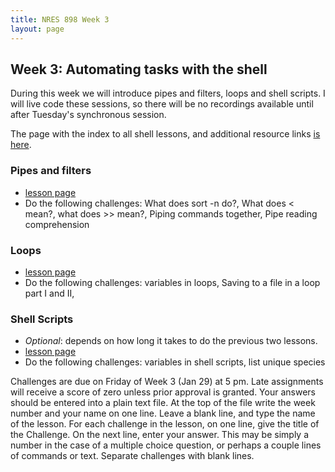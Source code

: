 ```yaml
---
title: NRES 898 Week 3
layout: page
---
```

## Week 3: Automating tasks with the shell

During this week we will introduce pipes and filters, loops and shell scripts.
I will live code these sessions, so there will be no recordings available until
after Tuesday's synchronous session.

The page with the index to all shell lessons, and additional resource links
[is here](http://swcarpentry.github.io/shell-novice/).

### Pipes and filters 

* [lesson page](http://swcarpentry.github.io/shell-novice/03-pipefilter.html)
* Do the following challenges: What does sort -n do?, What does < mean?, 
    what does >> mean?, Piping commands together, Pipe reading comprehension

### Loops 

* [lesson page](http://swcarpentry.github.io/shell-novice/04-loop.html)
* Do the following challenges: variables in loops, Saving to a file in a loop part I and II,
    

### Shell Scripts 

* *Optional*: depends on how long it takes to do the previous two lessons. 
* [lesson page](http://swcarpentry.github.io/shell-novice/05-script.html)
* Do the following challenges: variables in shell scripts, list unique species

Challenges are due on Friday of Week 3 \(Jan 29\) at 5 pm. Late assignments will receive 
a score of zero unless prior approval is granted. Your answers should be 
entered into a plain text file. At the top of the file write 
the week number and your name on one line. Leave a blank line, and type the 
name of the lesson. For each challenge in the lesson, on one line, give the 
title of the Challenge. On the next line, enter your answer. This may be 
simply a number in the case of a multiple choice question, or perhaps a couple 
lines of commands or text. Separate challenges with blank lines.